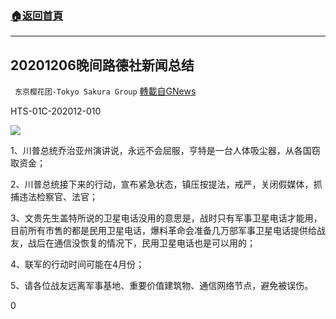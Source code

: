 ###  [:house:返回首頁](https://github.com/ourhimalayas/txt)
---

## 20201206晚间路德社新闻总结
` 东京樱花团-Tokyo Sakura Group` [轉載自GNews](https://gnews.org/zh-hans/623983/)

HTS-01C-202012-010

![]()![](https://gnews-media-offload.s3.amazonaws.com/wp-content/uploads/2020/12/06222008/12345676543.jpg)

1、川普总统乔治亚州演讲说，永远不会屈服，亨特是一台人体吸尘器，从各国窃取资金；

2、川普总统接下来的行动，宣布紧急状态，镇压按提法，戒严，关闭假媒体，抓捕违法检察官、法官；

3、文贵先生盖特所说的卫星电话没用的意思是，战时只有军事卫星电话才能用，目前所有市售的都是民用卫星电话，爆料革命会准备几万部军事卫星电话提供给战友，战后在通信没恢复的情况下，民用卫星电话也是可以用的；

4、联军的行动时间可能在4月份；

5、请各位战友远离军事基地、重要价值建筑物、通信网络节点，避免被误伤。

0
